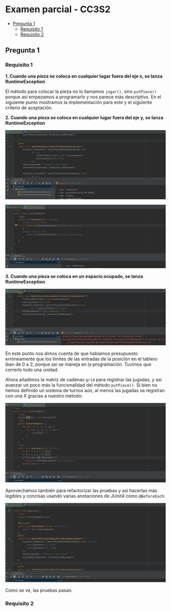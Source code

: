 # Examen parcial - CC3S2 <!-- omit in toc -->

- [Pregunta 1](#pregunta-1)
  - [Requisito 1](#requisito-1)
  - [Requisito 2](#requisito-2)


## Pregunta 1

### Requisito 1

**1. Cuando una pieza se coloca en cualquier lugar fuera del eje x, se lanza RuntimeException**

El método para colocar la pieza no lo llamamos `jugar()`, sino `putPiece()` porque así empezamos a programarlo y nos parece más descriptivo. En el siguiente punto mostramos la implementación para este y el siguiente criterio de aceptación.

**2. Cuando una pieza se coloca en cualquier lugar fuera del eje y, se lanza RuntimeException**

![](sources/2023-05-15-11-36-48.png)

![](sources/2023-05-15-11-42-45.png)

**3. Cuando una pieza se coloca en un espacio ocupado, se lanza RuntimeException**

![](sources/2023-05-15-11-57-41.png)

En este punto nos dimos cuenta de que habíamos presupuesto erróneamente que los límites de las entradas de la posición en el tablero iban de 0 a 2, porque así se maneja en la programación. Tuvimos que correrlo todo una unidad.

Ahora añadimos la matriz de cadenas `grid` para registrar las jugadas, y así avanzar un poco más la funcionalidad del método `putPiece()`. Si bien no hemos definido un sistema de turnos aún, al menos las jugadas se registran con una _X_ gracias a nuestro método:

![](sources/2023-05-15-12-44-49.png)

Aprovechamos también para refactorizar las pruebas y así hacerlas más legibles y concisas usando varias anotaciones de JUnit4 como `@BeforeEach`:

![](sources/2023-05-15-12-51-51.png)

Como se ve, las pruebas pasan.

### Requisito 2





